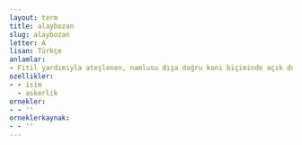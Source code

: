 ```yaml
---
layout: term
title: alaybozan
slug: alaybozan
letter: A
lisan: Türkçe
anlamlar:
- Fitil yardımıyla ateşlenen, namlusu dışa doğru koni biçiminde açık durumda olan bir tür tüfek
ozellikler:
- - isim
  - askerlik
ornekler:
- - ''
orneklerkaynak:
- - ''
---
```

